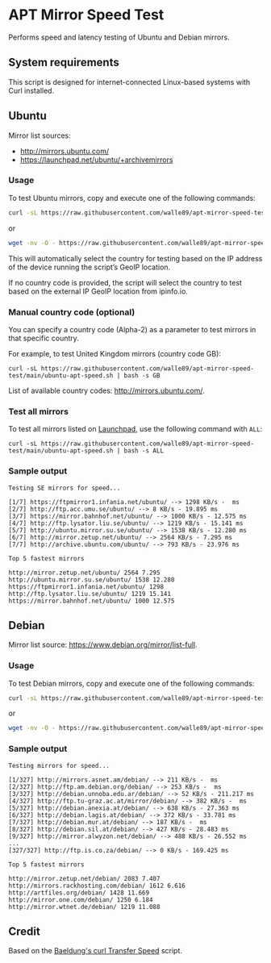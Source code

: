 # APT Mirror Speed Test

Performs speed and latency testing of Ubuntu and Debian mirrors.

## System requirements

This script is designed for internet-connected Linux-based systems with Curl installed.

## Ubuntu

Mirror list sources:
- http://mirrors.ubuntu.com/
- https://launchpad.net/ubuntu/+archivemirrors

### Usage

To test Ubuntu mirrors, copy and execute one of the following commands:

```bash
curl -sL https://raw.githubusercontent.com/walle89/apt-mirror-speed-test/main/ubuntu-apt-speed.sh | bash
```
or

```bash
wget -nv -O - https://raw.githubusercontent.com/walle89/apt-mirror-speed-test/main/ubuntu-apt-speed.sh | bash
```

This will automatically select the country for testing based on the IP address of the device running the script’s GeoIP location.

If no country code is provided, the script will select the country to test based on the external IP GeoIP location from ipinfo.io.

### Manual country code (optional)

You can specify a country code (Alpha-2) as a parameter to test mirrors in that specific country. 

For example, to test United Kingdom mirrors (country code GB):

`curl -sL https://raw.githubusercontent.com/walle89/apt-mirror-speed-test/main/ubuntu-apt-speed.sh | bash -s GB`

List of available country codes: http://mirrors.ubuntu.com/.

### Test all mirrors

To test all mirrors listed on [Launchpad](https://launchpad.net/ubuntu/+archivemirrors), use the following command with `ALL`:

`curl -sL https://raw.githubusercontent.com/walle89/apt-mirror-speed-test/main/ubuntu-apt-speed.sh | bash -s ALL`

### Sample output

```
Testing SE mirrors for speed...

[1/7] https://ftpmirror1.infania.net/ubuntu/ --> 1298 KB/s -  ms
[2/7] http://ftp.acc.umu.se/ubuntu/ --> 8 KB/s - 19.895 ms
[3/7] https://mirror.bahnhof.net/ubuntu/ --> 1000 KB/s - 12.575 ms
[4/7] http://ftp.lysator.liu.se/ubuntu/ --> 1219 KB/s - 15.141 ms
[5/7] http://ubuntu.mirror.su.se/ubuntu/ --> 1538 KB/s - 12.280 ms
[6/7] http://mirror.zetup.net/ubuntu/ --> 2564 KB/s - 7.295 ms
[7/7] http://archive.ubuntu.com/ubuntu/ --> 793 KB/s - 23.976 ms

Top 5 fastest mirrors

http://mirror.zetup.net/ubuntu/ 2564 7.295
http://ubuntu.mirror.su.se/ubuntu/ 1538 12.280
https://ftpmirror1.infania.net/ubuntu/ 1298
http://ftp.lysator.liu.se/ubuntu/ 1219 15.141
https://mirror.bahnhof.net/ubuntu/ 1000 12.575
```

## Debian

Mirror list source: https://www.debian.org/mirror/list-full.

### Usage

To test Debian mirrors, copy and execute one of the following commands:

```bash
curl -sL https://raw.githubusercontent.com/walle89/apt-mirror-speed-test/main/debian-apt-speed.sh | bash
```

or

```bash
wget -nv -O - https://raw.githubusercontent.com/walle89/apt-mirror-speed-test/main/debian-apt-speed.sh | bash
```

### Sample output

```
Testing mirrors for speed...

[1/327] http://mirrors.asnet.am/debian/ --> 211 KB/s -  ms
[2/327] http://ftp.am.debian.org/debian/ --> 253 KB/s -  ms
[3/327] http://debian.unnoba.edu.ar/debian/ --> 52 KB/s - 211.217 ms
[4/327] http://ftp.tu-graz.ac.at/mirror/debian/ --> 382 KB/s -  ms
[5/327] http://debian.anexia.at/debian/ --> 638 KB/s - 27.363 ms
[6/327] http://debian.lagis.at/debian/ --> 372 KB/s - 33.781 ms
[7/327] http://debian.mur.at/debian/ --> 187 KB/s -  ms
[8/327] http://debian.sil.at/debian/ --> 427 KB/s - 28.483 ms
[9/327] http://mirror.alwyzon.net/debian/ --> 488 KB/s - 26.552 ms
...
[327/327] http://ftp.is.co.za/debian/ --> 0 KB/s - 169.425 ms

Top 5 fastest mirrors

http://mirror.zetup.net/debian/ 2083 7.407
http://mirrors.rackhosting.com/debian/ 1612 6.616
http://artfiles.org/debian/ 1428 11.669
http://mirror.one.com/debian/ 1250 6.184
http://mirror.wtnet.de/debian/ 1219 11.088
```

## Credit

Based on the [Baeldung's curl Transfer Speed](https://www.baeldung.com/linux/apt-terminal-choose-fastest-mirror#3-curl-transfer-speed) script.